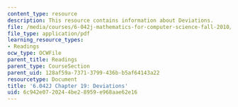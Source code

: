 ```yaml
---
content_type: resource
description: This resource contains information about Deviations.
file: /media/courses/6-042j-mathematics-for-computer-science-fall-2010/6c942e0720244be28959e968aae62e16_MIT6_042JF10_chap19.pdf
file_type: application/pdf
learning_resource_types:
- Readings
ocw_type: OCWFile
parent_title: Readings
parent_type: CourseSection
parent_uid: 128af59a-7371-3799-436b-b5af64143a22
resourcetype: Document
title: '6.042J Chapter 19: Deviations'
uid: 6c942e07-2024-4be2-8959-e968aae62e16
---
```

